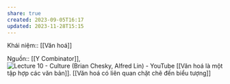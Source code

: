 ```yaml
---
share: true
created: 2023-09-05T16:17
updated: 2023-11-28T15:15
---
```

Khái niệm:: [[Văn hoá]]

Nguồn:: [[Y Combinator]], ![Lecture 10 - Culture (Brian Chesky, Alfred Lin) - YouTube](https://www.youtube.com/watch?v=RfWgVWGEuGE)
[[Văn hoá là một tập hợp các văn bản]]. [[Văn hoá có liên quan chặt chẽ đến biểu tượng]]
